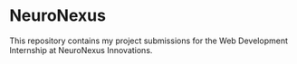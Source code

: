 # NeuroNexus
This repository contains my project submissions for the Web Development Internship at NeuroNexus Innovations.
